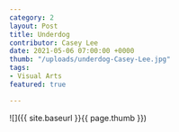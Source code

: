 ```yaml
---
category: 2
layout: Post
title: Underdog
contributor: Casey Lee
date: 2021-05-06 07:00:00 +0000
thumb: "/uploads/underdog-Casey-Lee.jpg"
tags: 
- Visual Arts
featured: true

---
```

![]({{ site.baseurl }}{{ page.thumb }})